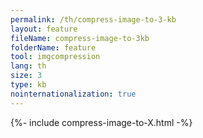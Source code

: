 ```yaml
---
permalink: /th/compress-image-to-3-kb
layout: feature
fileName: compress-image-to-3kb
folderName: feature
tool: imgcompression
lang: th
size: 3
type: kb
nointernationalization: true
---
```

{%- include compress-image-to-X.html -%}
      